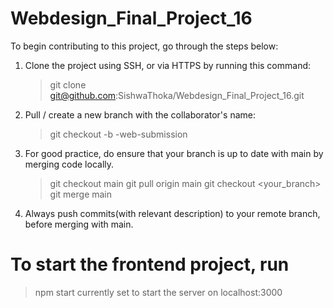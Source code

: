 # Webdesign_Final_Project_16


To begin contributing to this project, go through the steps below:

1. Clone the project using SSH, or via HTTPS by running this command:

    > git clone git@github.com:SishwaThoka/Webdesign_Final_Project_16.git
    
2. Pull / create a new branch with the collaborator's name: 

    > git checkout -b <nameofauthor>-web-submission 
    
3. For good practice, do ensure that your branch is up to date with main by merging code locally. 
    
    > git checkout main
    > git pull origin main
    > git checkout <your_branch>
    > git merge main
    
4. Always push commits(with relevant description) to your remote branch, before merging with main.


# To start the frontend project, run
> npm start
currently set to start the server on localhost:3000

